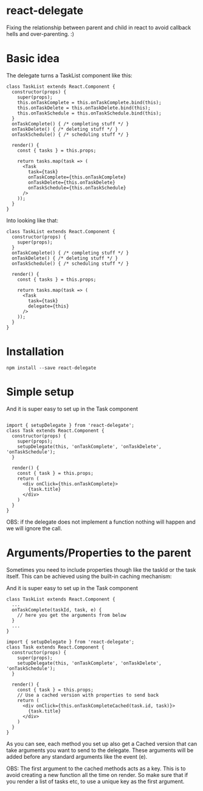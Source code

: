# react-delegate

Fixing the relationship between parent and child in react to avoid callback hells and over-parenting. :)

# Basic idea
The delegate turns a TaskList component like this:
```
class TaskList extends React.Component {
  constructor(props) {
    super(props);
    this.onTaskComplete = this.onTaskComplete.bind(this);
    this.onTaskDelete = this.onTaskDelete.bind(this);
    this.onTaskSchedule = this.onTaskSchedule.bind(this);
  }
  onTaskComplete() { /* completing stuff */ }
  onTaskDelete() { /* deleting stuff */ }
  onTaskSchedule() { /* scheduling stuff */ }

  render() {
    const { tasks } = this.props;

    return tasks.map(task => (
      <Task
        task={task}
        onTaskComplete={this.onTaskComplete}
        onTaskDelete={this.onTaskDelete}
        onTaskSchedule={this.onTaskSchedule}
      />
    ));
  }
}
```

Into looking like that:
```
class TaskList extends React.Component {
  constructor(props) {
    super(props);
  }
  onTaskComplete() { /* completing stuff */ }
  onTaskDelete() { /* deleting stuff */ }
  onTaskSchedule() { /* scheduling stuff */ }

  render() {
    const { tasks } = this.props;

    return tasks.map(task => (
      <Task
        task={task}
        delegate={this}
      />
    ));
  }
}
```

# Installation
```
npm install --save react-delegate
```


# Simple setup
And it is super easy to set up in the Task component
```

import { setupDelegate } from 'react-delegate';
class Task extends React.Component {
  constructor(props) {
    super(props);
    setupDelegate(this, 'onTaskComplete', 'onTaskDelete', 'onTaskSchedule');
  }

  render() {
    const { task } = this.props;
    return (
      <div onClick={this.onTaskComplete}>
        {task.title}
      </div>
    )
  }
}
```

OBS: if the delegate does not implement a function nothing will happen and we will ignore the call.

# Arguments/Properties to the parent
Sometimes you need to include properties though like the taskId or the task itself. This can be achieved using the built-in caching mechanism:

And it is super easy to set up in the Task component
```
class TaskList extends React.Component {
  ...
  onTaskComplete(taskId, task, e) {
    // here you get the arguments from below
  }
  ...
}

import { setupDelegate } from 'react-delegate';
class Task extends React.Component {
  constructor(props) {
    super(props);
    setupDelegate(this, 'onTaskComplete', 'onTaskDelete', 'onTaskSchedule');
  }

  render() {
    const { task } = this.props;
    // Use a cached version with properties to send back
    return (
      <div onClick={this.onTaskCompleteCached(task.id, task)}>
        {task.title}
      </div>
    )
  }
}
```

As you can see, each method you set up also get a Cached version that can take arguments you want to send to the delegate. These arguments will be added before any standard arguments like the event (e).

OBS: The first argument to the cached methods acts as a key. This is to avoid creating a new function all the time on render. So make sure that if you render a list of tasks etc, to use a unique key as the first argument.
